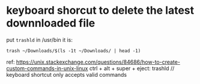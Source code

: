 # keyboard shorcut to delete the latest downnloaded file
put `trashld` in /usr/bin
it is:
```
trash ~/Downloads/$(ls -1t ~/Downloads/ | head -1)
```
ref:
https://unix.stackexchange.com/questions/84686/how-to-create-custom-commands-in-unix-linux
ctrl + alt + super + eject: trashld
// keyboard shortcut only accepts valid commands

